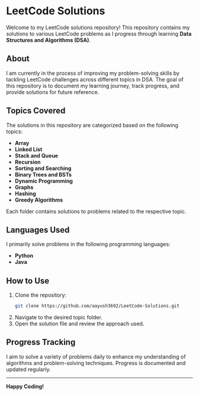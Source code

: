 # LeetCode Solutions

Welcome to my LeetCode solutions repository! This repository contains my solutions to various LeetCode problems as I progress through learning **Data Structures and Algorithms (DSA)**.

## About
I am currently in the process of improving my problem-solving skills by tackling LeetCode challenges across different topics in DSA. The goal of this repository is to document my learning journey, track progress, and provide solutions for future reference.

## Topics Covered
The solutions in this repository are categorized based on the following topics:

- **Array**
- **Linked List**
- **Stack and Queue**
- **Recursion**
- **Sorting and Searching**
- **Binary Trees and BSTs**
- **Dynamic Programming**
- **Graphs**
- **Hashing**
- **Greedy Algorithms**

Each folder contains solutions to problems related to the respective topic.

## Languages Used
I primarily solve problems in the following programming languages:

- **Python**
- **Java**

## How to Use
1. Clone the repository:
   ```bash
   git clone https://github.com/aayush3692/LeetCode-Solutions.git
   ```
2. Navigate to the desired topic folder.
3. Open the solution file and review the approach used.

## Progress Tracking
I aim to solve a variety of problems daily to enhance my understanding of algorithms and problem-solving techniques. Progress is documented and updated regularly.

---

**Happy Coding!**

